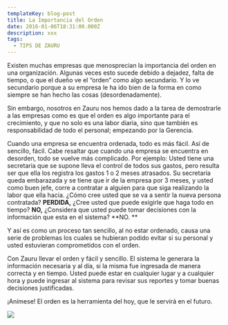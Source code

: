 ```yaml
---
templateKey: blog-post
title: La Importancia del Orden
date: 2016-01-06T18:31:00.000Z
description: xxx
tags:
  - TIPS DE ZAURU
---
```

Existen muchas empresas que menosprecian la importancia del orden en una organización. Algunas veces esto sucede debido a dejadez, falta de tiempo, o que el dueño ve el “orden” como algo secundario. Y lo ve secundario porque a su empresa le ha ido bien de la forma en como siempre se han hecho las cosas (desordenadamente).

Sin embargo, nosotros en Zauru nos hemos dado a la tarea de demostrarle a las empresas como es que el orden es algo importante para el crecimiento, y que no solo es una labor diaria, sino que también es responsabilidad de todo el personal; empezando por la Gerencia.

Cuando una empresa se encuentra ordenada, todo es más fácil. Así de sencillo, fácil. Cabe resaltar que cuando una empresa se encuentra en desorden, todo se vuelve más complicado. Por ejemplo: Usted tiene una secretaria que se supone lleva el control de todos sus gastos, pero resulta ser que ella los registra los gastos 1 o 2 meses atrasados. Su secretaria queda embarazada y se tiene que ir de la empresa por 3 meses, y usted como buen jefe, corre a contratar a alguien para que siga realizando la labor que ella hacia. ¿Cómo cree usted que se va a sentir la nueva persona contratada? **PERDIDA,** ¿Cree usted que puede exigirle que haga todo en tiempo? **NO,** ¿Considera que usted puede tomar decisiones con la información que esta en el sistema? **NO.
**

Y así es como un proceso tan sencillo, al no estar ordenado, causa una serie de problemas los cuales se hubieran podido evitar si su personal y usted estuvieran comprometidos con el orden.

Con Zauru llevar el orden y fácil y sencillo. El sistema le generara la información necesaria y al día, si la misma fue ingresada de manera correcta y en tiempo. Usted puede estar en cualquier lugar y a cualquier hora y puede ingresar al sistema para revisar sus reportes y tomar buenas decisiones justificadas.

¡Anímese! El orden es la herramienta del hoy, que le servirá en el futuro.



![](/img/orden.png)
